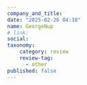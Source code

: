 ```yaml
---
company_and_title: 
date: "2025-02-26 04:38"
name: GeorgeNup
# link:
social: 
taxonomy:
    category: review
    review-tag:
      - other
published: false
---
```



